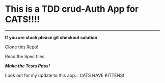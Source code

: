 
# This is a TDD crud-Auth App for CATS!!!!

---

**If you are stuck please git checkout solution**

Clone this Repo!

Read the Spec files

**_Make the Tests Pass!_**

Look out for my update to this app... CATS HAVE KITTENS!
